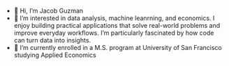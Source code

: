 - 👋 Hi, I’m Jacob Guzman
- 👀 I’m interested in data analysis, machine leanrning, and economics. I enjoy building practical applications that solve real-world problems and improve everyday workflows. 
  I’m particularly fascinated by how code can turn data into insights. 
- 🌱 I’m currently enrolled in a M.S. program at University of San Francisco studying Applied Economics
<!---
jguzman-98/jguzman-98 is a ✨ special ✨ repository because its `README.md` (this file) appears on your GitHub profile.
You can click the Preview link to take a look at your changes.
--->
